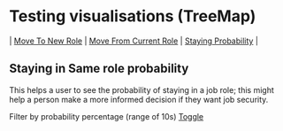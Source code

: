 # Testing visualisations (TreeMap)


| [Move To New Role](to_new_role) | [Move From Current Role](from_current_role) | [Staying Probability](staying_prob) | 


<style>
    .flourish-embed {
        margin: 0 auto; /* center horizontally */
        max-width: 75%; /* limit width */
        display: block;
    }
</style>

<!-- ## Probability of moving to a new role 
Filter by Role you want to move TO
<div class="flourish-embed flourish-chart" data-src="visualisation/13240354"><script src="https://public.flourish.studio/resources/embed.js"></script></div>

## Probability of moving FROM a current Role
Filter by role you want to move from 
<div class="flourish-embed flourish-chart" data-src="visualisation/13240513"><script src="https://public.flourish.studio/resources/embed.js"></script></div> -->

## Staying in Same role probability
This helps a user to see the probability of staying in a job role; this might help a person make a more informed decision if they want job security.

Filter by probability percentage (range of 10s)
[Toggle](staying_prob)

<div class="flourish-embed flourish-hierarchy" data-src="visualisation/13247693"><script src="https://public.flourish.studio/resources/embed.js"></script></div>


